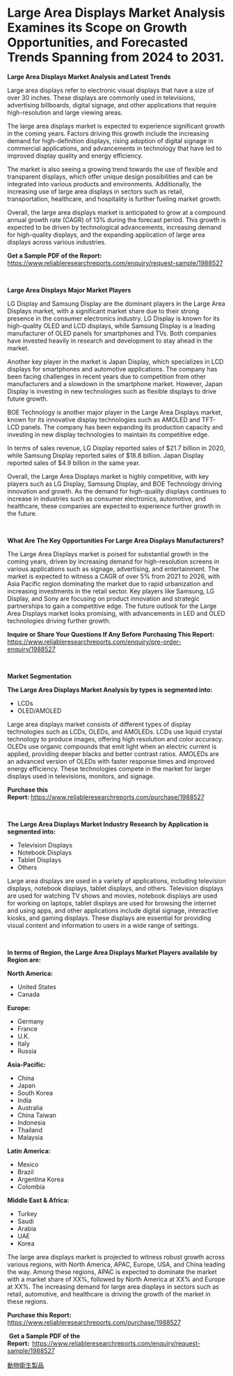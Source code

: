 <p><h1>Large Area Displays Market Analysis Examines its Scope on Growth Opportunities, and Forecasted Trends Spanning from 2024 to 2031.</h1></p><p><strong>Large Area Displays Market Analysis and Latest Trends</strong></p>
<p><p>Large area displays refer to electronic visual displays that have a size of over 30 inches. These displays are commonly used in televisions, advertising billboards, digital signage, and other applications that require high-resolution and large viewing areas.</p><p>The large area displays market is expected to experience significant growth in the coming years. Factors driving this growth include the increasing demand for high-definition displays, rising adoption of digital signage in commercial applications, and advancements in technology that have led to improved display quality and energy efficiency.</p><p>The market is also seeing a growing trend towards the use of flexible and transparent displays, which offer unique design possibilities and can be integrated into various products and environments. Additionally, the increasing use of large area displays in sectors such as retail, transportation, healthcare, and hospitality is further fueling market growth.</p><p>Overall, the large area displays market is anticipated to grow at a compound annual growth rate (CAGR) of 13% during the forecast period. This growth is expected to be driven by technological advancements, increasing demand for high-quality displays, and the expanding application of large area displays across various industries.</p></p>
<p><strong>Get a Sample PDF of the Report:&nbsp;</strong> <a href="https://www.reliableresearchreports.com/enquiry/request-sample/1988527">https://www.reliableresearchreports.com/enquiry/request-sample/1988527</a></p>
<p>&nbsp;</p>
<p><strong>Large Area Displays Major Market Players</strong></p>
<p><p>LG Display and Samsung Display are the dominant players in the Large Area Displays market, with a significant market share due to their strong presence in the consumer electronics industry. LG Display is known for its high-quality OLED and LCD displays, while Samsung Display is a leading manufacturer of OLED panels for smartphones and TVs. Both companies have invested heavily in research and development to stay ahead in the market.</p><p>Another key player in the market is Japan Display, which specializes in LCD displays for smartphones and automotive applications. The company has been facing challenges in recent years due to competition from other manufacturers and a slowdown in the smartphone market. However, Japan Display is investing in new technologies such as flexible displays to drive future growth.</p><p>BOE Technology is another major player in the Large Area Displays market, known for its innovative display technologies such as AMOLED and TFT-LCD panels. The company has been expanding its production capacity and investing in new display technologies to maintain its competitive edge.</p><p>In terms of sales revenue, LG Display reported sales of $21.7 billion in 2020, while Samsung Display reported sales of $18.8 billion. Japan Display reported sales of $4.9 billion in the same year.</p><p>Overall, the Large Area Displays market is highly competitive, with key players such as LG Display, Samsung Display, and BOE Technology driving innovation and growth. As the demand for high-quality displays continues to increase in industries such as consumer electronics, automotive, and healthcare, these companies are expected to experience further growth in the future.</p></p>
<p>&nbsp;</p>
<p><strong>What Are The Key Opportunities For Large Area Displays Manufacturers?</strong></p>
<p><p>The Large Area Displays market is poised for substantial growth in the coming years, driven by increasing demand for high-resolution screens in various applications such as signage, advertising, and entertainment. The market is expected to witness a CAGR of over 5% from 2021 to 2026, with Asia Pacific region dominating the market due to rapid urbanization and increasing investments in the retail sector. Key players like Samsung, LG Display, and Sony are focusing on product innovation and strategic partnerships to gain a competitive edge. The future outlook for the Large Area Displays market looks promising, with advancements in LED and OLED technologies driving further growth.</p></p>
<p><strong>Inquire or Share Your Questions If Any Before Purchasing This Report:</strong> <a href="https://www.reliableresearchreports.com/enquiry/pre-order-enquiry/1988527">https://www.reliableresearchreports.com/enquiry/pre-order-enquiry/1988527</a></p>
<p>&nbsp;</p>
<p><strong>Market Segmentation</strong></p>
<p><strong>The Large Area Displays Market Analysis by types is segmented into:</strong></p>
<p><ul><li>LCDs</li><li>OLED/AMOLED</li></ul></p>
<p><p>Large area displays market consists of different types of display technologies such as LCDs, OLEDs, and AMOLEDs. LCDs use liquid crystal technology to produce images, offering high resolution and color accuracy. OLEDs use organic compounds that emit light when an electric current is applied, providing deeper blacks and better contrast ratios. AMOLEDs are an advanced version of OLEDs with faster response times and improved energy efficiency. These technologies compete in the market for larger displays used in televisions, monitors, and signage.</p></p>
<p><strong>Purchase this Report:&nbsp;</strong><a href="https://www.reliableresearchreports.com/purchase/1988527">https://www.reliableresearchreports.com/purchase/1988527</a></p>
<p>&nbsp;</p>
<p><strong>The Large Area Displays Market Industry Research by Application is segmented into:</strong></p>
<p><ul><li>Television Displays</li><li>Notebook Displays</li><li>Tablet Displays</li><li>Others</li></ul></p>
<p><p>Large area displays are used in a variety of applications, including television displays, notebook displays, tablet displays, and others. Television displays are used for watching TV shows and movies, notebook displays are used for working on laptops, tablet displays are used for browsing the internet and using apps, and other applications include digital signage, interactive kiosks, and gaming displays. These displays are essential for providing visual content and information to users in a wide range of settings.</p></p>
<p>&nbsp;</p>
<p><strong>In terms of Region, the Large Area Displays Market Players available by Region are:</strong></p>
<p>
    <p> <strong> North America: </strong>
        <ul>
            <li>United States</li>
            <li>Canada</li>
        </ul>
        </p> 
    <p> <strong> Europe: </strong>
        <ul>
            <li>Germany</li>
            <li>France</li>
            <li>U.K.</li>
            <li>Italy</li>
            <li>Russia</li>
        </ul>
        </p> 
    <p> <strong> Asia-Pacific: </strong>
        <ul>
            <li>China</li>
            <li>Japan</li>
            <li>South Korea</li>
            <li>India</li>
            <li>Australia</li>
            <li>China Taiwan</li>
            <li>Indonesia</li>
            <li>Thailand</li>
            <li>Malaysia</li>
        </ul>
        </p> 
    <p> <strong> Latin America: </strong>
        <ul>
            <li>Mexico</li>
            <li>Brazil</li>
            <li>Argentina Korea</li>
            <li>Colombia</li>
        </ul>
        </p> 
    <p> <strong> Middle East & Africa: </strong>
        <ul>
            <li>Turkey</li>
            <li>Saudi</li>
            <li>Arabia</li>
            <li>UAE</li>
            <li>Korea</li>
        </ul>
    </p>
    </p>
<p><p>The large area displays market is projected to witness robust growth across various regions, with North America, APAC, Europe, USA, and China leading the way. Among these regions, APAC is expected to dominate the market with a market share of XX%, followed by North America at XX% and Europe at XX%. The increasing demand for large area displays in sectors such as retail, automotive, and healthcare is driving the growth of the market in these regions.</p></p>
<p><strong>Purchase this Report: </strong><a href="https://www.reliableresearchreports.com/purchase/1988527">https://www.reliableresearchreports.com/purchase/1988527</a></p>
<p>&nbsp;<strong>Get a Sample PDF of the Report:&nbsp;&nbsp;</strong><a href="https://www.reliableresearchreports.com/enquiry/request-sample/1988527">https://www.reliableresearchreports.com/enquiry/request-sample/1988527</a></p>
<p><strong></strong></p>
<p><p><a href="https://github.com/oafhukehf4709715/Market-Research-Report-List-1/blob/main/971938014135.md">動物衛生製品</a></p></p>